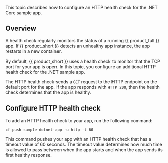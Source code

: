This topic describes how to configure an HTTP health check for the .NET Core sample app.

## Overview

A health check regularly monitors the status of a running {{ product_full }}
app. If {{ product_short }} detects an unhealthy app instance, the app restarts
in a new container.

By default, {{ product_short }} uses a health check to monitor that the TCP port
for your app is open. In this topic, you configure an additional HTTP health check
for the .NET sample app.

The HTTP health check sends a `GET` request to the HTTP endpoint on the default
port for the app. If the app responds with `HTTP 200`, then the health check
determines that the app is healthy.

## Configure HTTP health check

To add an HTTP health check to your app, run the following command:

```
cf push sample-dotnet-app -u http -t 60
```

This command pushes your app with an HTTP health check that has a timeout
value of 60 seconds. The timeout value determines how much time is allowed
to pass between when the app starts and when the app sends its first healthy response.
